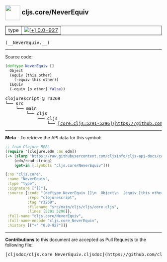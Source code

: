## <img width="48px" valign="middle" src="http://i.imgur.com/Hi20huC.png"> cljs.core/NeverEquiv

 <table border="1">
<tr>

<td>type</td>
<td><a href="https://github.com/cljsinfo/cljs-api-docs/tree/0.0-927"><img valign="middle" alt="[+] 0.0-927" src="https://img.shields.io/badge/+-0.0--927-lightgrey.svg"></a> </td>
</tr>
</table>

 <samp>
(__NeverEquiv.__)<br>
</samp>

---





Source code:

```clj
(deftype NeverEquiv []
  Object
  (equiv [this other]
    (-equiv this other))
  IEquiv
  (-equiv [o other] false))
```

 <pre>
clojurescript @ r3269
└── src
    └── main
        └── cljs
            └── cljs
                └── <ins>[core.cljs:5291-5296](https://github.com/clojure/clojurescript/blob/r3269/src/main/cljs/cljs/core.cljs#L5291-L5296)</ins>
</pre>


---

__Meta__ - To retrieve the API data for this symbol:

```clj
;; from Clojure REPL
(require '[clojure.edn :as edn])
(-> (slurp "https://raw.githubusercontent.com/cljsinfo/cljs-api-docs/catalog/cljs-api.edn")
    (edn/read-string)
    (get-in [:symbols "cljs.core/NeverEquiv"]))
```

```clj
{:ns "cljs.core",
 :name "NeverEquiv",
 :type "type",
 :signature ["[]"],
 :source {:code "(deftype NeverEquiv []\n  Object\n  (equiv [this other]\n    (-equiv this other))\n  IEquiv\n  (-equiv [o other] false))",
          :repo "clojurescript",
          :tag "r3269",
          :filename "src/main/cljs/cljs/core.cljs",
          :lines [5291 5296]},
 :full-name "cljs.core/NeverEquiv",
 :full-name-encode "cljs.core_NeverEquiv",
 :history [["+" "0.0-927"]]}

```

---

__Contributions__ to this document are accepted as Pull Requests to the following file:

 <pre>
[cljsdoc/cljs.core_NeverEquiv.cljsdoc](https://github.com/cljsinfo/cljs-api-docs/blob/master/cljsdoc/cljs.core_NeverEquiv.cljsdoc)
</pre>

